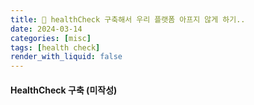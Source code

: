 ```yaml
---
title: 🍴 healthCheck 구축해서 우리 플랫폼 아프지 않게 하기..
date: 2024-03-14
categories: [misc]
tags: [health check]
render_with_liquid: false
---
```

#### HealthCheck 구축 (미작성)